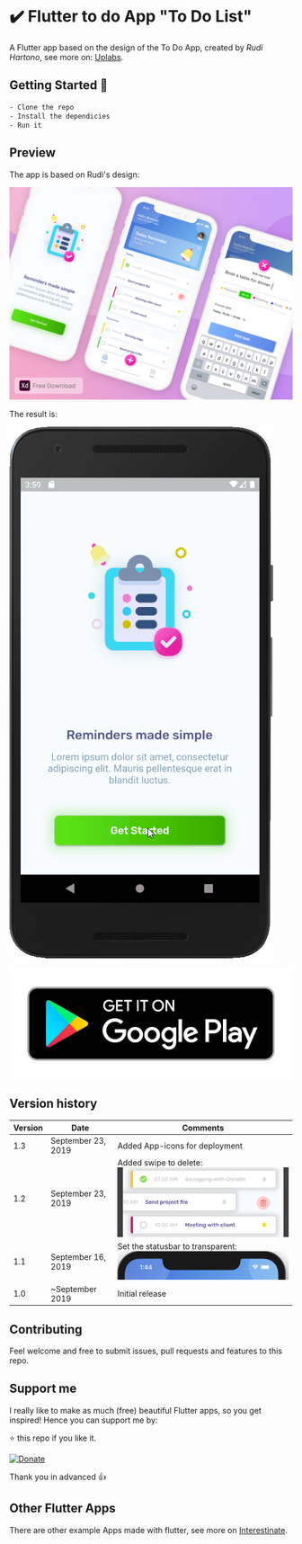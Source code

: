 # ✔️ Flutter to do App "To Do List"

A Flutter app based on the design of the To Do App, created by *Rudi Hartono*, see more on: [Uplabs](https://www.uplabs.com/posts/to-do-list-app-freebie-kit).

## Getting Started 🚀

```shell
- Clone the repo
- Install the dependicies
- Run it
```

## Preview

The app is based on Rudi's design:

![App preview](doc/AppPreviewUplabs.jpg)

The result is:

![App preview](doc/AppPreview.gif)

[![Get it on Google Play](doc/google-play-badge.png)](https://googleplaylink.com)

## Version history

| Version |       Date         |             Comments             |
| ------- | ------------------ | -------------------------------- |
| 1.3     | September 23, 2019 | Added App-icons for deployment   |
| 1.2     | September 23, 2019 | Added swipe to delete: ![Swipe to delete](doc/UpdateSwipeToDelete.png) |
| 1.1     | September 16, 2019 | Set the statusbar to transparent: ![Transparent statusbar](doc/UpdateTransparentStatusbar.png) |
| 1.0     | ~September 2019    | Initial release                  |

## Contributing

Feel welcome and free to submit issues, pull requests and features to this repo.

## Support me

I really like to make as much (free) beautiful Flutter apps, so you get inspired!
Hence you can support me by:

⭐️ this repo if you like it.

[![Donate](https://img.shields.io/badge/Donate-PayPal-green.svg)](https://paypal.me/jwalhout?locale.x=nl_NL)

Thank you in advanced 👍

## Other Flutter Apps

There are other example Apps made with flutter, see more on [Interestinate](https://interestinate.com).

